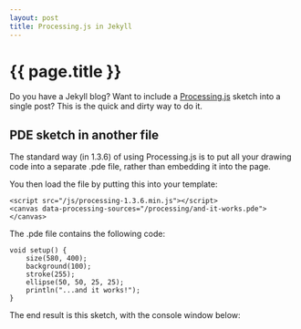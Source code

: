 ```yaml
---
layout: post
title: Processing.js in Jekyll
---
```


{{ page.title }}
================

Do you have a Jekyll blog?  Want to include a <a href="http://processingjs.org">Processing.js</a> sketch into a single post?  This is the quick and dirty way to do it.

PDE sketch in another file
--------------------------

The standard way (in 1.3.6) of using Processing.js is to put all your drawing code into a separate .pde file, rather than embedding it into the page.

You then load the file by putting this into your template:

    <script src="/js/processing-1.3.6.min.js"></script>
    <canvas data-processing-sources="/processing/and-it-works.pde"></canvas>

The .pde file contains the following code:

    void setup() {
        size(580, 400);
        background(100);
        stroke(255);
        ellipse(50, 50, 25, 25);
        println("...and it works!");
    }

The end result is this sketch, with the console window below:

<script src="/js/processing-1.3.6.min.js"></script>
<canvas data-processing-sources="/processing/and-it-works.pde"></canvas>

